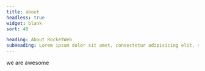 ```yaml
---
title: about
headless: true
widget: blank
sort: 40

heading: About RocketWeb
subHeading: Lorem ipsum dolor sit amet, consectetur adipisicing elit, sed do eiusmod tempor incididunt ut labore et
---
```


we are awesome